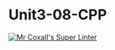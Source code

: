 # Unit3-08-CPP
[![Mr Coxall's Super Linter](https://github.com/ICS3U-Programming-NathanA/Unit3-05-CPP/workflows/Mr%20Coxall's%20Super%20Linter/badge.svg)](https://github.com/ICS3U-Programming-NathanA/Unit3-05-CPP/actions/)
